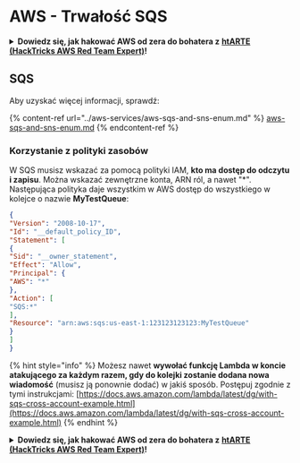 # AWS - Trwałość SQS

<details>

<summary><strong>Dowiedz się, jak hakować AWS od zera do bohatera z</strong> <a href="https://training.hacktricks.xyz/courses/arte"><strong>htARTE (HackTricks AWS Red Team Expert)</strong></a><strong>!</strong></summary>

Inne sposoby wsparcia HackTricks:

* Jeśli chcesz zobaczyć swoją **firmę reklamowaną w HackTricks** lub **pobrać HackTricks w formacie PDF**, sprawdź [**SUBSCRIPTION PLANS**](https://github.com/sponsors/carlospolop)!
* Zdobądź [**oficjalne gadżety PEASS & HackTricks**](https://peass.creator-spring.com)
* Odkryj [**Rodzinę PEASS**](https://opensea.io/collection/the-peass-family), naszą kolekcję ekskluzywnych [**NFT**](https://opensea.io/collection/the-peass-family)
* **Dołącz do** 💬 [**grupy Discord**](https://discord.gg/hRep4RUj7f) lub [**grupy telegramowej**](https://t.me/peass) lub **śledź** nas na **Twitterze** 🐦 [**@hacktricks_live**](https://twitter.com/hacktricks_live)**.**
* **Podziel się swoimi sztuczkami hakerskimi, przesyłając PR-y do** [**HackTricks**](https://github.com/carlospolop/hacktricks) i [**HackTricks Cloud**](https://github.com/carlospolop/hacktricks-cloud) github repos.

</details>

## SQS

Aby uzyskać więcej informacji, sprawdź:

{% content-ref url="../aws-services/aws-sqs-and-sns-enum.md" %}
[aws-sqs-and-sns-enum.md](../aws-services/aws-sqs-and-sns-enum.md)
{% endcontent-ref %}

### Korzystanie z polityki zasobów

W SQS musisz wskazać za pomocą polityki IAM, **kto ma dostęp do odczytu i zapisu**. Można wskazać zewnętrzne konta, ARN ról, a nawet "\*".\
Następująca polityka daje wszystkim w AWS dostęp do wszystkiego w kolejce o nazwie **MyTestQueue**:
```json
{
"Version": "2008-10-17",
"Id": "__default_policy_ID",
"Statement": [
{
"Sid": "__owner_statement",
"Effect": "Allow",
"Principal": {
"AWS": "*"
},
"Action": [
"SQS:*"
],
"Resource": "arn:aws:sqs:us-east-1:123123123123:MyTestQueue"
}
]
}
```
{% hint style="info" %}
Możesz nawet **wywołać funkcję Lambda w koncie atakującego za każdym razem, gdy do kolejki zostanie dodana nowa wiadomość** (musisz ją ponownie dodać) w jakiś sposób. Postępuj zgodnie z tymi instrukcjami: [https://docs.aws.amazon.com/lambda/latest/dg/with-sqs-cross-account-example.html](https://docs.aws.amazon.com/lambda/latest/dg/with-sqs-cross-account-example.html)
{% endhint %}

<details>

<summary><strong>Dowiedz się, jak hakować AWS od zera do bohatera z</strong> <a href="https://training.hacktricks.xyz/courses/arte"><strong>htARTE (HackTricks AWS Red Team Expert)</strong></a><strong>!</strong></summary>

Inne sposoby wsparcia HackTricks:

* Jeśli chcesz zobaczyć swoją **firmę reklamowaną w HackTricks** lub **pobrać HackTricks w formacie PDF**, sprawdź [**PLAN SUBSKRYPCYJNY**](https://github.com/sponsors/carlospolop)!
* Zdobądź [**oficjalne gadżety PEASS & HackTricks**](https://peass.creator-spring.com)
* Odkryj [**Rodzinę PEASS**](https://opensea.io/collection/the-peass-family), naszą kolekcję ekskluzywnych [**NFT**](https://opensea.io/collection/the-peass-family)
* **Dołącz do** 💬 [**grupy Discord**](https://discord.gg/hRep4RUj7f) lub [**grupy telegramowej**](https://t.me/peass) lub **śledź** nas na **Twitterze** 🐦 [**@hacktricks_live**](https://twitter.com/hacktricks_live)**.**
* **Podziel się swoimi sztuczkami hakerskimi, przesyłając PR-y do** [**HackTricks**](https://github.com/carlospolop/hacktricks) i [**HackTricks Cloud**](https://github.com/carlospolop/hacktricks-cloud) github repos.

</details>

